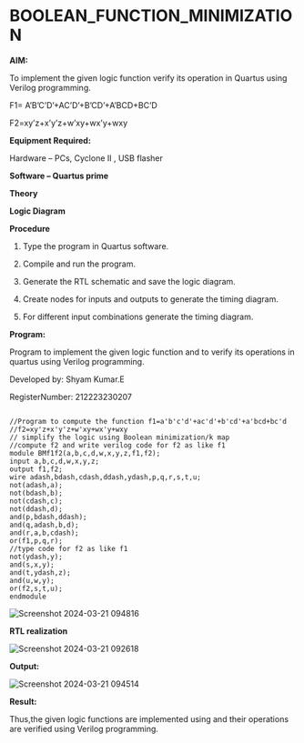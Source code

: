 # BOOLEAN_FUNCTION_MINIMIZATION

**AIM:**

To implement the given logic function verify its operation in Quartus using Verilog programming.

F1= A’B’C’D’+AC’D’+B’CD’+A’BCD+BC’D 

F2=xy’z+x’y’z+w’xy+wx’y+wxy

**Equipment Required:**

Hardware – PCs, Cyclone II , USB flasher

**Software – Quartus prime**

**Theory**

**Logic Diagram**

**Procedure**

1.	Type the program in Quartus software.

2.	Compile and run the program.

3.	Generate the RTL schematic and save the logic diagram.

4.	Create nodes for inputs and outputs to generate the timing diagram.

5.	For different input combinations generate the timing diagram.


**Program:**

Program to implement the given logic function and to verify its operations in quartus using Verilog programming. 

Developed by: Shyam Kumar.E

RegisterNumber: 212223230207
~~~

//Program to compute the function f1=a'b'c'd'+ac'd'+b'cd'+a'bcd+bc'd
//f2=xy'z+x'y'z+w'xy+wx'y+wxy
// simplify the logic using Boolean minimization/k map 
//compute f2 and write verilog code for f2 as like f1
module BMf1f2(a,b,c,d,w,x,y,z,f1,f2);
input a,b,c,d,w,x,y,z;
output f1,f2;
wire adash,bdash,cdash,ddash,ydash,p,q,r,s,t,u;
not(adash,a);
not(bdash,b);
not(cdash,c);
not(ddash,d);
and(p,bdash,ddash);
and(q,adash,b,d);
and(r,a,b,cdash);
or(f1,p,q,r);
//type code for f2 as like f1
not(ydash,y);
and(s,x,y);
and(t,ydash,z);
and(u,w,y);
or(f2,s,t,u);
endmodule

~~~

![Screenshot 2024-03-21 094816](https://github.com/Meenu2823/BOOLEAN_FUNCTION_MINIMIZATION/assets/139416219/6d15f315-f552-4271-84cc-c88ea2047317)

**RTL realization**

![Screenshot 2024-03-21 092618](https://github.com/Meenu2823/BOOLEAN_FUNCTION_MINIMIZATION/assets/139416219/de44cdf3-076c-42a4-aa29-a6ac23ee33b3)

**Output:**

![Screenshot 2024-03-21 094514](https://github.com/Meenu2823/BOOLEAN_FUNCTION_MINIMIZATION/assets/139416219/8d171afc-ba93-4ca8-a618-7a115f25cbe4)

**Result:**

Thus,the given logic functions are implemented using and their operations are verified using Verilog programming.


